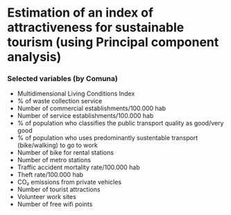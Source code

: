 # Estimation of an index of attractiveness for sustainable tourism (using Principal component analysis)

### Selected variables (by Comuna)

* Multidimensional Living Conditions Index
* % of waste collection service
* Number of commercial establishments/100.000 hab
* Number of service establishments/100.000 hab
* % of population who classifies the public transport quality as good/very good
* % of population who uses predominantly sustentable transport (bike/walking) to go to work
* Number of bike for rental stations
* Number of metro stations
* Traffic accident mortality rate/100.000 hab
* Theft rate/100.000 hab
* CO₂ emissions from private vehicles
* Number of tourist attractions
* Volunteer work sites
* Number of free wifi points
